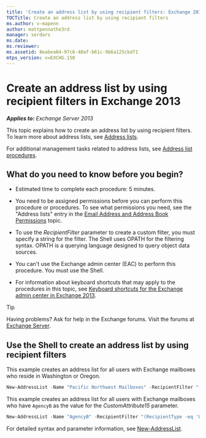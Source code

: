 ```yaml
---
title: 'Create an address list by using recipient filters: Exchange 2013 Help'
TOCTitle: Create an address list by using recipient filters
ms.author: v-mapenn
author: mattpennathe3rd
manager: serdars
ms.date:
ms.reviewer:
ms.assetid: 8eabea64-97c6-40af-b61c-9b6a125cbdf1
mtps_version: v=EXCHG.150
---
```


# Create an address list by using recipient filters in Exchange 2013

_**Applies to:** Exchange Server 2013_

This topic explains how to create an address list by using recipient filters. To learn more about address lists, see [Address lists](address-lists-exchange-2013-help.md).

For additional management tasks related to address lists, see [Address list procedures](address-list-procedures-exchange-2013-help.md).

## What do you need to know before you begin?

- Estimated time to complete each procedure: 5 minutes.

- You need to be assigned permissions before you can perform this procedure or procedures. To see what permissions you need, see the "Address lists" entry in the [Email Address and Address Book Permissions](https://technet.microsoft.com/library/1c1de09d-16ef-4424-9bfb-eb7edffbc8c2.aspx) topic.

- To use the _RecipientFilter_ parameter to create a custom filter, you must specify a string for the filter. The Shell uses OPATH for the filtering syntax. OPATH is a querying language designed to query object data sources.

- You can't use the Exchange admin center (EAC) to perform this procedure. You must use the Shell.

- For information about keyboard shortcuts that may apply to the procedures in this topic, see [Keyboard shortcuts for the Exchange admin center in Exchange 2013](keyboard-shortcuts-in-the-exchange-admin-center-2013-help.md).

> [!TIP]
> Having problems? Ask for help in the Exchange forums. Visit the forums at [Exchange Server](https://go.microsoft.com/fwlink/p/?linkId=60612).

## Use the Shell to create an address list by using recipient filters

This example creates an address list for all users with Exchange mailboxes who reside in Washington or Oregon.

```powershell
New-AddressList -Name "Pacific Northwest Mailboxes" -RecipientFilter "((RecipientType -eq 'UserMailbox') -and ((StateOrProvince -eq 'Washington') -or (StateOrProvince -eq 'Oregon')))"
```

This example creates an address list for all users with Exchange mailboxes who have `AgencyB` as the value for the _CustomAttribute15_ parameter.

```powershell
New-AddressList -Name "AgencyB" -RecipientFilter "(RecipientType -eq 'UserMailbox') -and (CustomAttribute15 -like *AgencyB*)"
```

For detailed syntax and parameter information, see [New-AddressList](https://docs.microsoft.com/powershell/module/exchange/email-addresses-and-address-books/new-addresslist).
